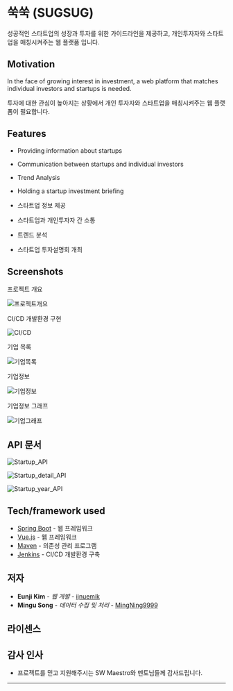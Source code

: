 # 쑥쑥 (SUGSUG)

성공적인 스타트업의 성장과 투자를 위한 가이드라인을 제공하고, 개인투자자와 스타트업을 매칭시켜주는 웹 플랫폼 입니다.

## Motivation

In the face of growing interest in investment, a web platform that matches individual investors and startups is needed.

투자에 대한 관심이 높아지는 상황에서 개인 투자자와 스타트업을 매칭시켜주는 웹 플랫폼이 필요합니다.

## Features

- Providing information about startups

- Communication between startups and individual investors

- Trend Analysis

- Holding a startup investment briefing

- 스타트업 정보 제공

- 스타트업과 개인투자자 간 소통

- 트렌드 분석

- 스타트업 투자설명회 개최

## Screenshots
프로젝트 개요

![프로젝트개요](./images/프로젝트개요.png)


CI/CD 개발환경 구현

![CI/CD](./images/CI:CD.png)

기업 목록

![기업목록](./images/기업목록.png)

기업정보

![기업정보](./images/기업정보.png)

기업정보 그래프

![기업그래프](./images/기업그래프.png)



## API 문서

![Startup_API](./images/Startup_API.png)

![Startup_detail_API](./images/Startup_detail_API.png)

![Startup_year_API](./images/Startup_year_API.png)

## Tech/framework used

* [Spring Boot](https://spring.io/projects/spring-boot) - 웹 프레임워크
* [Vue.js](https://kr.vuejs.org/v2/guide/index.html) - 웹 프레임워크
* [Maven](https://maven.apache.org/) - 의존성 관리 프로그램
* [Jenkins](https://www.jenkins.io/) - CI/CD 개발환경 구축


## 저자

* **Eunji Kim** - *웹 개발* - [ijnuemik](https://github.com/ijnuemik)
* **Mingu Song** - *데이터 수집 및 처리* - [MingNing9999](https://github.com/MingNine9999)



## 라이센스


## 감사 인사

* 프로젝트를 믿고 지원해주시는 SW Maestro와 멘토님들께 감사드립니다.


---